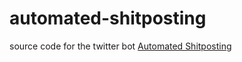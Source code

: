 # automated-shitposting

source code for the twitter bot [Automated Shitposting](https://twitter.com/shitposting_bot/status/1662826903756054528)
